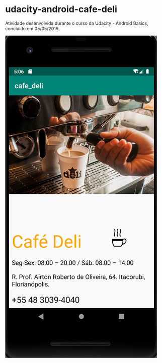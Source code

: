 # udacity-android-cafe-deli
Atividade desenvolvida durante o curso da Udacity - Android Basics, concluído em 05/05/2019.


![](cafe_deli.png)
